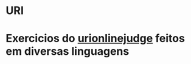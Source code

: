 # URI
# Exercicios do [urionlinejudge](https://www.urionlinejudge.com.br/) feitos em diversas linguagens

